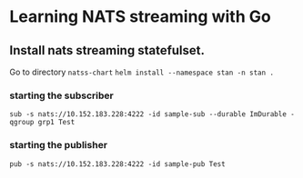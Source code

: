 # Learning NATS streaming with Go

## Install nats streaming statefulset.

Go to directory `natss-chart`
`helm install --namespace stan -n stan . `

### starting the subscriber
`sub -s nats://10.152.183.228:4222 -id sample-sub --durable ImDurable -qgroup grp1 Test`

### starting the publisher
`pub -s nats://10.152.183.228:4222 -id sample-pub Test `